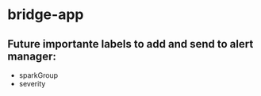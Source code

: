 # bridge-app

## Future importante labels to add and send to alert manager:
 - sparkGroup
 - severity